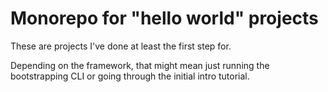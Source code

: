 # Monorepo for "hello world" projects

These are projects I've done at least the first step for.

Depending on the framework, that might mean just running the bootstrapping CLI or going through the initial intro tutorial.

